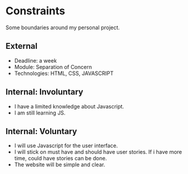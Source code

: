 # Constraints

Some boundaries around my personal project.

## External

- Deadline: a week
- Module: Separation of Concern
- Technologies: HTML, CSS, JAVASCRIPT

<!--
  constraints coming from the outside that your team has no control over. these may include:
  - project deadlines
  - UI design or color schemes
  - technologies (sometimes a client will tell you what to use)
-->

## Internal: Involuntary

- I have a limited knowledge about Javascript.
- I am still learning JS.

<!--
  constraints that come from within your team, and you have no control over. they may include:
  - each of your individual skill levels
  - amount of time available to work on the project
-->

## Internal: Voluntary

- I will use Javascript for the user interface.
- I will stick on must have and should have user stories. If i have more time, could have stories can be done.
- The website will be simple and clear.

<!--
  constraints that your team decided on to help scope the project. they may include:
  - the number of hours you want to spend working
  - only using the colors black and white
  - technologies (sometimes you can choose what to use)
-->
